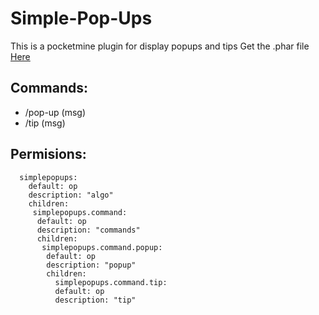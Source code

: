# Simple-Pop-Ups
This is a pocketmine plugin for display popups and tips
Get the .phar file [Here](http://forums.pocketmine.net/plugins/simple-pop-ups.2070/)

## Commands:
* /pop-up (msg)
* /tip (msg)

## Permisions:
```
  simplepopups:
    default: op
    description: "algo"
    children:
     simplepopups.command:
      default: op
      description: "commands"
      children:
       simplepopups.command.popup:
        default: op
        description: "popup"
        children:
          simplepopups.command.tip:
          default: op
          description: "tip"
```
